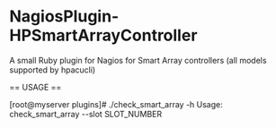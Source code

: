 NagiosPlugin-HPSmartArrayController
===================================

A small Ruby plugin for Nagios for Smart Array controllers (all models supported by hpacucli)

== USAGE ==

[root@myserver plugins]# ./check_smart_array -h
Usage: check_smart_array --slot SLOT_NUMBER 

